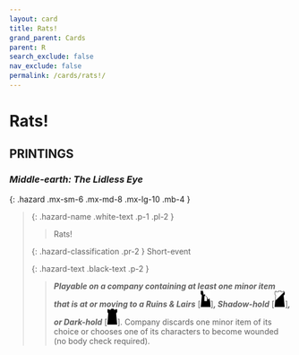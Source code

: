```yaml
---
layout: card
title: Rats!
grand_parent: Cards
parent: R
search_exclude: false
nav_exclude: false
permalink: /cards/rats!/
---
```


# Rats!


## PRINTINGS


### _Middle-earth: The Lidless Eye_

{: .hazard .mx-sm-6 .mx-md-8 .mx-lg-10 .mb-4 }
> {: .hazard-name .white-text .p-1 .pl-2 }
> > <div class="hazard-mp"></div>
> > <div class="card-name">Rats!</div>
>
> {: .hazard-classification .pr-2 }
> Short-event
>
> {: .hazard-text .black-text .p-2 }
> > ***Playable on a company containing at least one minor item that is at or moving to a Ruins & Lairs*** <nobr>[<img src="/assets/images/ruinlair.svg">]</nobr>***, Shadow-hold*** <nobr>[<img src="/assets/images/shadow-hold.svg">]</nobr>***, or Dark-hold*** <nobr>[<img src="/assets/images/dark-hold.svg">]</nobr>. Company discards one minor item of its choice or chooses one of its characters to become wounded (no body check required). 
>
